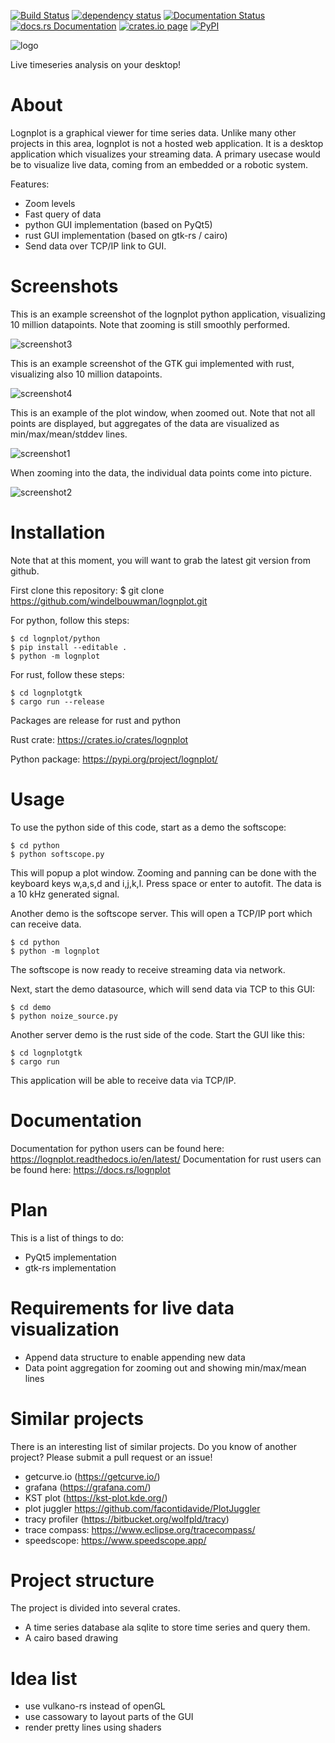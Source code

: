 
[![Build Status](https://travis-ci.org/windelbouwman/lognplot.svg?branch=master)](https://travis-ci.org/windelbouwman/lognplot)
[![dependency status](https://deps.rs/repo/github/windelbouwman/lognplot/status.svg)](https://deps.rs/repo/github/windelbouwman/lognplot)
[![Documentation Status](https://readthedocs.org/projects/lognplot/badge/?version=latest)](https://lognplot.readthedocs.io)
[![docs.rs Documentation](https://docs.rs/lognplot/badge.svg)](https://docs.rs/lognplot)
[![crates.io page](https://img.shields.io/crates/v/lognplot.svg)](https://crates.io/crates/lognplot)
[![PyPI](https://img.shields.io/pypi/v/lognplot)](https://pypi.org/project/lognplot)

![logo](logo/logo.png)

Live timeseries analysis on your desktop!

# About

Lognplot is a graphical viewer for time series data. Unlike many other
projects in this area, lognplot is not a hosted web application.
It is a desktop application which visualizes your streaming data.
A primary usecase would be to visualize live data, coming from an
embedded or a robotic system.

Features:
- Zoom levels
- Fast query of data
- python GUI implementation (based on PyQt5)
- rust GUI implementation (based on gtk-rs / cairo)
- Send data over TCP/IP link to GUI.

# Screenshots

This is an example screenshot of the lognplot python application, visualizing
10 million datapoints. Note that zooming is still smoothly performed.

![screenshot3](screenshots/screenshot3.png)

This is an example screenshot of the GTK gui implemented with rust, visualizing also 10 million
datapoints.

![screenshot4](screenshots/screenshot4.png)

This is an example of the plot window, when zoomed out.
Note that not all points are displayed, but aggregates
of the data are visualized as min/max/mean/stddev lines.

![screenshot1](screenshots/screenshot1.png)

When zooming into the data, the individual data points come
into picture.

![screenshot2](screenshots/screenshot2.png)

# Installation

Note that at this moment, you will want to grab the latest
git version from github.

First clone this repository:
    $ git clone https://github.com/windelbouwman/lognplot.git

For python, follow this steps:

    $ cd lognplot/python
    $ pip install --editable .
    $ python -m lognplot

For rust, follow these steps:

    $ cd lognplotgtk
    $ cargo run --release

Packages are release for rust and python

Rust crate: https://crates.io/crates/lognplot

Python package: https://pypi.org/project/lognplot/

# Usage

To use the python side of this code, start as a demo the softscope:

    $ cd python
    $ python softscope.py

This will popup a plot window. Zooming and panning can be done with the keyboard
keys w,a,s,d and i,j,k,l. Press space or enter to autofit. The data is
a 10 kHz generated signal.

Another demo is the softscope server. This will open a TCP/IP port
which can receive data.

    $ cd python
    $ python -m lognplot

The softscope is now
ready to receive streaming data via network.

Next, start the demo datasource, which will send data via TCP to this GUI:

    $ cd demo
    $ python noize_source.py

Another server demo is the rust side of the code. Start the GUI like this:

    $ cd lognplotgtk
    $ cargo run

This application will be able to receive data via TCP/IP.

# Documentation

Documentation for python users can be found here: https://lognplot.readthedocs.io/en/latest/
Documentation for rust users can be found here: https://docs.rs/lognplot

# Plan

This is a list of things to do:

- PyQt5 implementation
- gtk-rs implementation

# Requirements for live data visualization

- Append data structure to enable appending new data
- Data point aggregation for zooming out and showing min/max/mean lines

# Similar projects

There is an interesting list of similar projects. Do you know of another
project? Please submit a pull request or an issue!

- getcurve.io (https://getcurve.io/)
- grafana (https://grafana.com/)
- KST plot (https://kst-plot.kde.org/)
- plot juggler https://github.com/facontidavide/PlotJuggler
- tracy profiler (https://bitbucket.org/wolfpld/tracy)
- trace compass: https://www.eclipse.org/tracecompass/
- speedscope: https://www.speedscope.app/

# Project structure

The project is divided into several crates.

- A time series database ala sqlite to store time series and query them.
- A cairo based drawing

# Idea list

- use vulkano-rs instead of openGL
- use cassowary to layout parts of the GUI
- render pretty lines using shaders

